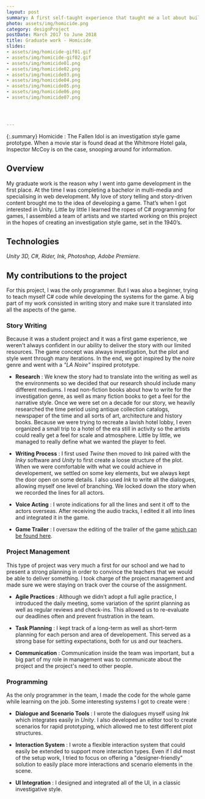 ```yaml
---
layout: post
summary: A first self-taught experience that taught me a lot about building a narrative.
photo: assets/img/homicide.png
category: designProject
postDate: March 2017 to June 2018
title: Graduate work - Homicide
slides:
- assets/img/homicide-gif01.gif
- assets/img/homicide-gif02.gif
- assets/img/homicide01.png
- assets/img/homicide02.png
- assets/img/homicide03.png
- assets/img/homicide04.png
- assets/img/homicide05.png
- assets/img/homicide06.png
- assets/img/homicide07.png




---
```

{:.summary}
Homicide : The Fallen Idol is an investigation style game prototype. When a movie star is found dead at the Whitmore Hotel gala, Inspector McCoy is on the case, snooping around for information.

## Overview
My graduate work is the reason why I went into game development in the first place. At the time I was completing a bachelor in multi-media and specialising in web development. My love of story telling and story-driven content brought me to the idea of developing a game. That’s when I got interested in Unity. Little by little I learned the ropes of C# programming for games, I assembled a team of artists and we started working on this project in the hopes of creating an investigation style game, set in the 1940’s. 

## Technologies
*Unity 3D, C#, Rider, Ink, Photoshop, Adobe Premiere.*

## My contributions to the project
For this project, I was the only programmer. But I was also a beginner, trying to teach myself C# code while developing the systems for the game. A big part of my work consisted in writing story and make sure it translated into all the aspects of the game.

### Story Writing
Because it was a student project and it was a first game experience, we weren't always confident in our ability to deliver the story with our limited resources. The game concept was always investigation, but the plot and style went through many iterations. In the end, we got inspired by the *noire* genre and went with a *"LA Noire"* inspired prototype.

* **Research** : We knew the story had to translate into the writing as well as the environments so we decided that our research should include many different mediums. I read non-fiction books about how to write for the investigation genre, as well as many fiction books to get a feel for the narrative style. Once we were set on a decade for our story, we heavily researched the time period using antique collection catalogs, newspaper of the time and all sorts of art, architecture and history books. Because we were trying to recreate a lavish hotel lobby, I even organized a small trip to a hotel of the era still in activity so the artists could really get a feel for scale and atmosphere. Little by little, we managed to really define what we wanted the player to feel.

* **Writing Process** : I first used *Twine* then moved to *Ink* paired with the *Inky* software and *Unity* to first create a loose structure of the plot. When we were comfortable with what we could achieve in developement, we settled on some key elements, but we always kept the door open on some details. I also used *Ink* to write all the dialogues, allowing myself one level of branching. We locked down the story when we recorded the lines for all actors.

* **Voice Acting** : I wrote indications for all the lines and sent it off to the actors overseas. After receiving the audio tracks, I edited it all into lines and integrated it in the game.

* **Game Trailer** : I oversaw the editing of the trailer of the game [which can be found here](https://youtu.be/3W0X8m_bzIo).


### Project Management
This type of project was very much a first for our school and we had to present a strong planning in order to convince the teachers that we would be able to deliver something. I took charge of the project management and made sure we were staying on track over the course of the assignment.

* **Agile Practices** : Although we didn't adopt a full agile practice, I introduced the daily meeting, some variation of the sprint planning as well as regular reviews and check-ins. This allowed us to re-evaluate our deadlines often and prevent frustration in the team. 

* **Task Planning** : I kept track of a long-term as well as short-term planning for each person and area of developement. This served as a strong base for setting expectations, both for us and our teachers.

* **Communication** : Communication inside the team was important, but a big part of my role in management was to communicate about the project and the project's need to other people. 

### Programming
As the only programmer in the team, I made the code for the whole game while learning on the job. Some interesting systems I got to create were : 

* **Dialogue and Scenario Tools** : I wrote the dialogues myself using *Ink* which integrates easily in *Unity*. I also developed an editor tool to create scenarios for rapid prototyping, which allowed me to test different plot structures.

* **Interaction System** : I wrote a flexible interaction system that could easily be extended to support more interaction types. Even if I did most of the setup work, I tried to focus on offering a "designer-friendly" solution to easily place more interactions and scenario elements in the scene. 

* **UI Integration** : I designed and integrated all of the UI, in a classic investigative style.